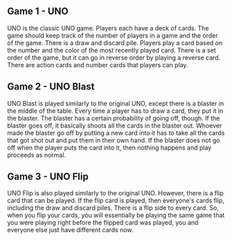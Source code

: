 ## Game 1 - UNO
UNO is the classic UNO game. Players each have a deck of cards. The game should keep track of the number of players
in a game and the order of the game. There is a draw and discard pile. Players play a card based on the number and
the color of the most recently played card. There is a set order of the game, but it can go in reverse order by playing
a reverse card. There are action cards and number cards that players can play.

## Game 2 - UNO Blast
UNO Blast is played similarly to the original UNO, except there is a blaster in the middle of the table. Every
time a player has to draw a card, they put it in the blaster. The blaster has a certain probability of going off, though.
If the blaster goes off, it basically shoots all the cards in the blaster out. Whoever made the blaster go off by
putting a new card into it has to take all the cards that got shot out and put them in their own hand. If the blaster
does not go off when the player puts the card into it, then nothing happens and play proceeds as normal.

## Game 3 - UNO Flip
UNO Flip is also played similarly to the original UNO. However, there is a flip card that can be played. If the flip
card is played, then everyone's cards flip, including the draw and discard piles. There is a flip side to every card. So,
when you flip your cards, you will essentially be playing the same game that you were playing right before 
the flipped card was played, you and everyone else just have different cards now.  

